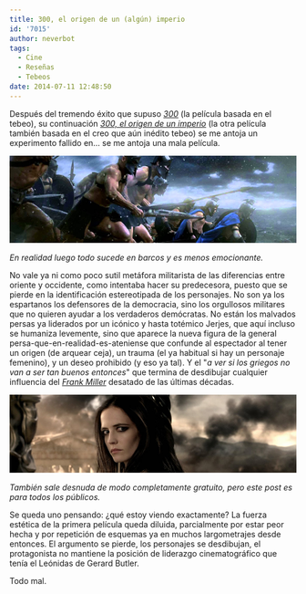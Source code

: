 ```yaml
---
title: 300, el origen de un (algún) imperio
id: '7015'
author: neverbot
tags:
  - Cine
  - Reseñas
  - Tebeos
date: 2014-07-11 12:48:50
---
```


Después del tremendo éxito que supuso _[300](http://www.imdb.com/title/tt0416449/)_ (la película basada en el tebeo), su continuación _[300, el origen de un imperio](http://www.imdb.com/title/tt1253863/)_ (la otra película también basada en el creo que aún inédito tebeo) se me antoja un experimento fallido en… se me antoja una mala película.

![300-rise-of-an-empire](./300-el-origen-de-un-algun-imperio/300-rise-of-an-empire.jpg)

_En realidad luego todo sucede en barcos y es menos emocionante._

No vale ya ni como poco sutil metáfora militarista de las diferencias entre oriente y occidente, como intentaba hacer su predecesora, puesto que se pierde en la identificación estereotipada de los personajes. No son ya los espartanos los defensores de la democracia, sino los orgullosos militares que no quieren ayudar a los verdaderos demócratas. No están los malvados persas ya liderados por un icónico y hasta totémico Jerjes, que aquí incluso se humaniza levemente, sino que aparece la nueva figura de la general persa-que-en-realidad-es-ateniense que confunde al espectador al tener un origen (de arquear ceja), un trauma (el ya habitual si hay un personaje femenino), y un deseo prohibido (y eso ya tal). Y el "_a ver si los griegos no van a ser tan buenos entonces_" que termina de desdibujar cualquier influencia del [_Frank Miller_](http://en.wikipedia.org/wiki/Frank_Miller_(comics)) desatado de las últimas décadas.

![300-rise-of-an-empire-eva-green](./300-el-origen-de-un-algun-imperio/300-rise-of-an-empire-eva-green.jpg)

_También sale desnuda de modo completamente gratuito, pero este post es para todos los públicos._

Se queda uno pensando: ¿qué estoy viendo exactamente? La fuerza estética de la primera película queda diluida, parcialmente por estar peor hecha y por repetición de esquemas ya en muchos largometrajes desde entonces. El argumento se pierde, los personajes se desdibujan, el protagonista no mantiene la posición de liderazgo cinematográfico que tenía el Leónidas de Gerard Butler.

Todo mal.